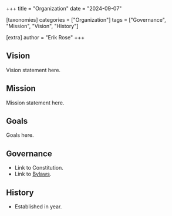 +++
title = "Organization"
date = "2024-09-07"

[taxonomies]
categories = ["Organization"]
tags = ["Governance", "Mission", "Vision", "History"]

[extra]
author = "Erik Rose"
+++

## Vision ##

Vision statement here.

## Mission ##

Mission statement here.

## Goals ##

Goals here.

## Governance ##

* Link to Constitution.
* Link to [Bylaws](./bylaws.md).

## History ##

* Established in year.


